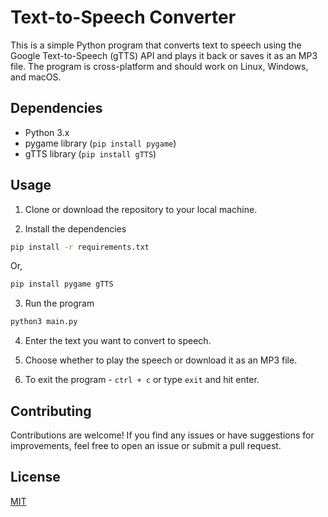 # Text-to-Speech Converter

This is a simple Python program that converts text to speech using the Google Text-to-Speech (gTTS) API and plays it back or saves it as an MP3 file. The program is cross-platform and should work on Linux, Windows, and macOS.

## Dependencies

- Python 3.x
- pygame library (`pip install pygame`)
- gTTS library (`pip install gTTS`)

## Usage

1. Clone or download the repository to your local machine.

2. Install the dependencies

```bash
pip install -r requirements.txt
```
Or,

```bash
pip install pygame gTTS
```

3. Run the program

```bash
python3 main.py
```

4. Enter the text you want to convert to speech.

5. Choose whether to play the speech or download it as an MP3 file.

6. To exit the program - `ctrl + c` or type `exit` and hit enter.

## Contributing

Contributions are welcome! If you find any issues or have suggestions for improvements, feel free to open an issue or submit a pull request.

## License

[MIT](LICENSE)
